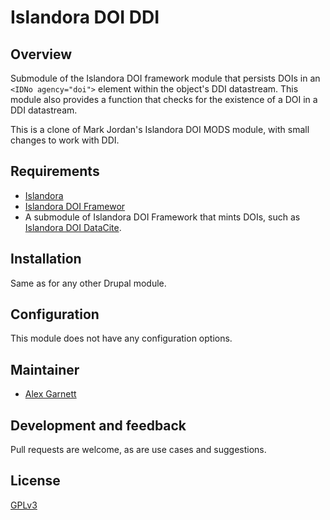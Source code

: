 # Islandora DOI DDI

## Overview

Submodule of the Islandora DOI framework module that persists DOIs in an `<IDNo agency="doi">` element within the object's DDI datastream. This module also provides a function that checks for the existence of a DOI in a DDI datastream.

This is a clone of Mark Jordan's Islandora DOI MODS module, with small changes to work with DDI.

## Requirements

* [Islandora](https://github.com/Islandora/islandora)
* [Islandora DOI Framewor](../../islandora_doi_framework)
* A submodule of Islandora DOI Framework that mints DOIs, such as [Islandora DOI DataCite](../islandora_doi_datacite).

## Installation

Same as for any other Drupal module.

## Configuration

This module does not have any configuration options.

## Maintainer

* [Alex Garnett](https://github.com/axfelix)

## Development and feedback

Pull requests are welcome, as are use cases and suggestions.

## License

 [GPLv3](http://www.gnu.org/licenses/gpl-3.0.txt)


